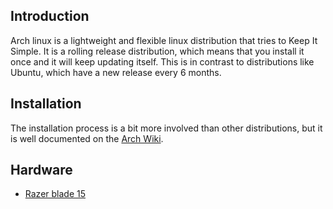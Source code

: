 ## Introduction

Arch linux is a lightweight and flexible linux distribution that tries to Keep It Simple. It is a rolling release distribution, which means that you install it once and it will keep updating itself. This is in contrast to distributions like Ubuntu, which have a new release every 6 months.

## Installation

The installation process is a bit more involved than other distributions, but it is well documented on the [Arch Wiki](https://wiki.archlinux.org/index.php/Installation_guide).

## Hardware

- [Razer blade 15](/pages/wiki/ArchLinux/RazerBlade15)